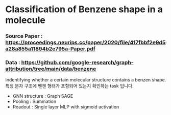 # Classification of Benzene shape in a molecule

### Source Paper : https://proceedings.neurips.cc/paper/2020/file/417fbbf2e9d5a28a855a11894b2e795a-Paper.pdf
### Data : https://github.com/google-research/graph-attribution/tree/main/data/benzene

Indentifying whether a certain molecular structure contains a benzen shape.
특정 분자 구조에 벤젠 형태가 포함되어 있는지 확인하는 task 입니다.

- GNN structure : Graph SAGE 
- Pooling : Summation
- Readout : Single layer MLP with sigmoid activation
